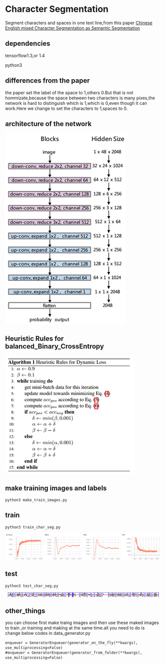 # Character Segmentation
Segment characters and spaces in one text line,from this paper [Chinese English mixed Character Segmentation as Semantic Segmentation](https://arxiv.org/pdf/1611.01982.pdf)

## dependencies
tensorflow1.3,or 1.4
> 
python3

## differences from the paper
the paper set the label of the space to 1,others 0.But that is not hommizate,because the space between two characters is many pixes,the network is hard to distinguish which is 1,which is 0,even though it can work.Here we change to set the characters to 1,spaces to 0.

## architecture of the network
![image]( ./other/1.png)

## Heuristic Rules for balanced_Binary_CrossEntropy
![image]( ./other/2.png)

## make training images and labels
    python3 make_train_images.py

## train
    python3 train_char_seg.py
![image]( ./other/3.png)
## test
    python3 test_char_seg.py
![image]( ./other/4.png)

## other_things
you can choose first make traing images and then use these maked images to train ,or training and making at the same time.all you need to do is change below codes in data_generator.py
> 
    enqueuer = GeneratorEnqueuer(generator_on_the_fly(**kwargs), use_multiprocessing=False)
    #enqueuer = GeneratorEnqueuer(generator_from_folder(**kwargs), use_multiprocessing=False)